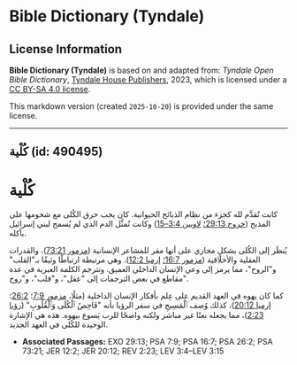 # Bible Dictionary (Tyndale)

## License Information

**Bible Dictionary (Tyndale)** is based on and adapted from: _Tyndale Open Bible Dictionary_, [Tyndale House Publishers](https://tyndaleopenresources.com/), 2023, which is licensed under a [CC BY-SA 4.0 license](https://creativecommons.org/licenses/by-sa/4.0/legalcode.en).

This markdown version (created `2025-10-20`) is provided under the same license.



--------------------------------

## كُلْية (id: 490495)

كُلْية
======

كانت تُقدَّم لله كجزء من نظام الذبائح الحيوانية. كان يجب حرق الكُلى مع شحومها على المذبح ([خروج 29:13؛](https://ref.ly/Exod29:13) [لاويين 3:4–15](https://ref.ly/Lev3:4-Lev3:15)) وكانت تُمثَّل الدم الذي لم يُسمح لبني إسرائيل بأكله.

يُنظَر إلى الكُلى بشكلٍ مجازي على أنها مقر للمشاعر الإنسانية ([مزمور 73:21](https://ref.ly/Ps73:21))، والقدرات العقلية والأخلاقية ([مزمور 16:7؛](https://ref.ly/Ps16:7) [إرميا 12:2](https://ref.ly/Jer12:2)). وهي مرتبطة ارتباطًا وثيقًا بـ"القلب" و"الروح"، مما يرمز إلى وعي الإنسان الداخلي العميق. وتترجم الكلمة العبرية في عدة مقاطع في بعض الترجمات إلى "عقل"، و"قلب"، و"روح".

كما كان يهوه في العهد القديم على عِلم بأفكار الإنسان الداخلية (مثلًا، [مزمور 7:9](https://ref.ly/Ps7:9)؛ [26:2](https://ref.ly/Ps26:2)؛ [إرميا 20:12](https://ref.ly/Jer20:12))، كذلك وُصف ٱلْمَسِيحِ في سفر الرؤيا بأنه "فَاحِصُ ٱلْكُلَى وَٱلْقُلُوبِ" ([رؤيا 2:23](https://ref.ly/Rev2:23))، مما يجعله نعتًا غير مباشر ولكنه واضحًا للرب يَسوع بيهوه. هذه هي الإشارة الوحيدة للكُلى في العهد الجديد.

* **Associated Passages:** EXO 29:13; PSA 7:9; PSA 16:7; PSA 26:2; PSA 73:21; JER 12:2; JER 20:12; REV 2:23; LEV 3:4–LEV 3:15

